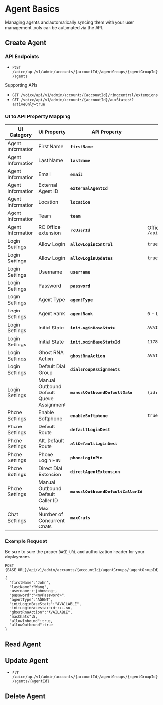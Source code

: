 # Agent Basics

Managing agents and automatically syncing them with your user management tools can be automated via the API.

## Create Agent

### API Endpoints

* `POST /voice/api/v1/admin/accounts/{accountId}/agentGroups/{agentGroupId}/agents`

Supporting APIs

* `GET /voice/api/v1/admin/accounts/{accountId}/ringcentral/extensions`
* `GET /voice/api/v1/admin/accounts/{accountId}/auxStates/?activeOnly=true`

### UI to API Property Mapping

| UI Category | UI Property | API Property | Description |
|-|-|-|-|
| Agent Information | First Name | **`firstName`** | |
| Agent Information | Last Name | **`lastName`** | |
| Agent Information | Email | **`email`** | |
| Agent Information | External Agent ID | **`externalAgentId`** | |
| Agent Information | Location | **`location`** | |
| Agent Information | Team | **`team`** | |
| Agent Information | RC Office extension | **`rcUserId`** | Office extensionId. Retrieve a list using `/api/v1/admin/accounts/{accountId}/ringcentral/extensions` |
| Login Settings | Allow Login | **`allowLoginControl`** | `true` |
| Login Settings | Allow Login | **`allowLoginUpdates`** | `true` |
| Login Settings | Username | **`username`** | |
| Login Settings | Password | **`password`** | |
| Login Settings | Agent Type | **`agentType`** | |
| Login Settings | Agent Rank | **`agentRank`** | `0` - Lowest |
| Login Settings | Initial State | **`initLoginBaseState`** | `AVAILABLE` |
| Login Settings | Initial State | **`initLoginBaseStateId`** | `11786` |
| Login Settings | Ghost RNA Action | **`ghostRnaAction`** | `AVAILABLE` |
| Login Settings | Default Dial Group | **`dialGroupAssignments`** | |
| Login Settings | Manual Outbound Default Queue Assignment | **`manualOutboundDefaultGate`** | `{id: 72899}` |
| Phone Settings | Enable Softphone | **`enableSoftphone`** | `true` |
| Phone Settings | Default Route | **`defaultLoginDest`** | |
| Phone Settings | Alt. Default Route | **`altDefaultLoginDest`** | |
| Phone Settings | Phone Login PIN | **`phoneLoginPin`** | |
| Phone Settings | Direct Dial Extension | **`directAgentExtension`** | |
| Phone Settings | Manual Outbound Default Caller ID | **`manualOutboundDefaultCallerId`** | |
| Chat Settings | Max Number of Concurrent Chats | **`maxChats`** | |

### Example Request

Be sure to sure the proper `BASE_URL` and authorization header for your deployment.

```
POST {BASE_URL}/api/v1/admin/accounts/{accountId}/agentGroups/{agentGroupId}/agents

{
  "firstName":"John",
  "lastName":"Wang",
  "username":"johnwang",
  "password":"<myPassword>",
  "agentType":"AGENT",
  "initLoginBaseState":"AVAILABLE",
  "initLoginBaseStateId":11786,
  "ghostRnaAction":"AVAILABLE",
  "maxChats":5,
  "allowInbound":true,
  "allowOutbound":true
}
```

## Read Agent

## Update Agent

* `PUT /voice/api/v1/admin/accounts/{accountId}/agentGroups/{agentGroupId}/agents/{agentId}`

## Delete Agent
